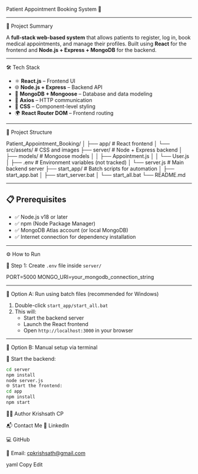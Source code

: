 Patient Appointment Booking System 🏥

---

📝 Project Summary

A **full-stack web-based system** that allows patients to register, log in, book medical appointments, and manage their profiles. Built using **React** for the frontend and **Node.js + Express + MongoDB** for the backend.

---

🛠️ Tech Stack

- ⚛️ **React.js** – Frontend UI
- 🌐 **Node.js + Express** – Backend API
- 🍃 **MongoDB + Mongoose** – Database and data modeling
- 🔗 **Axios** – HTTP communication
- 🎨 **CSS** – Component-level styling
- 🌍 **React Router DOM** – Frontend routing

---

📁 Project Structure

Patient_Appointment_Booking/
│
├── app/ # React frontend
│ └── src/assets/ # CSS and images
├── server/ # Node + Express backend
│ ├── models/ # Mongoose models
│ │ ├── Appointment.js
│ │ └── User.js
│ ├── .env # Environment variables (not tracked)
│ └── server.js # Main backend server
├── start_app/ # Batch scripts for automation
│ ├── start_app.bat
│ ├── start_server.bat
│ └── start_all.bat
└── README.md



---

## 📋 Prerequisites

- ✅ Node.js v18 or later
- ✅ npm (Node Package Manager)
- ✅ MongoDB Atlas account (or local MongoDB)
- ✅ Internet connection for dependency installation

---

⚙️ How to Run

🔧 Step 1: Create `.env` file inside `server/`

PORT=5000
MONGO_URI=your_mongodb_connection_string

---

🔄 Option A: Run using batch files (recommended for Windows)

1. Double-click `start_app/start_all.bat`
2. This will:
   - Start the backend server
   - Launch the React frontend
   - Open `http://localhost:3000` in your browser

---

🧪 Option B: Manual setup via terminal

📌 Start the backend:

```bash
cd server
npm install
node server.js
🌐 Start the frontend:
cd app
npm install
npm start
```
👨‍💻 Author
Krishsath CP

📬 Contact Me
🔗 LinkedIn

💻 GitHub

📧 Email: cpkrishsath@gmail.com

yaml
Copy
Edit

